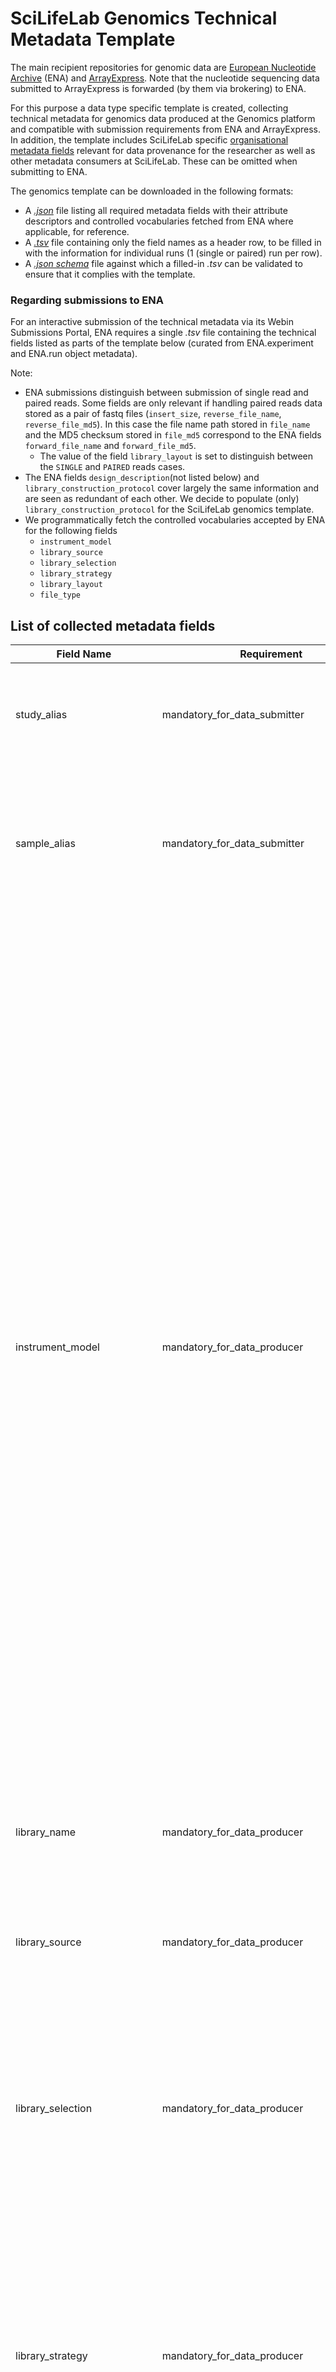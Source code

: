 # SciLifeLab Genomics Technical Metadata Template
The main recipient repositories for genomic data are [European Nucleotide Archive](https://www.ebi.ac.uk/ena/) (ENA) and [ArrayExpress](https://www.ebi.ac.uk/biostudies/arrayexpress). Note that the nucleotide sequencing data submitted to ArrayExpress is forwarded (by them via brokering) to ENA.

For this purpose a data type specific template is created, collecting technical metadata for genomics data produced at the Genomics platform and compatible with submission requirements from ENA and ArrayExpress. In addition, the template includes SciLifeLab specific [organisational metadata fields](https://github.com/ScilifelabDataCentre/scilifelab-metadata-templates/blob/main/organisational_metadata_fields.yml) relevant for data provenance for the researcher as well as other metadata consumers at SciLifeLab. These can be omitted when submitting to ENA. 

The genomics template can be downloaded in the following formats:

- A [_.json_](https://github.com/ScilifelabDataCentre/scilifelab-metadata-templates/blob/main/genomics/genomics_technical_metadata.json) file listing all required metadata fields with their attribute descriptors and controlled vocabularies fetched from ENA where applicable, for reference. 
- A [ _.tsv_](https://github.com/ScilifelabDataCentre/scilifelab-metadata-templates/blob/main/genomics/genomics_technical_metadata.tsv) file containing only the field names as a header row, to be filled in with the information for individual runs (1 (single or paired) run per row). 
- A [_.json schema_](https://github.com/ScilifelabDataCentre/scilifelab-metadata-templates/blob/main/genomics/genomics_technical_metadata_schema.json) file against which a filled-in _.tsv_ can be validated to ensure that it complies with the template. 


### Regarding submissions to ENA

For an interactive submission of the technical metadata via its Webin Submissions Portal, ENA requires a single _.tsv_ file containing the technical fields listed as parts of the template below (curated from ENA.experiment and ENA.run object metadata). 

Note: 
- ENA submissions distinguish between submission of single read and paired reads. Some fields are only relevant if handling paired reads data stored as a pair of fastq files (`insert_size`, `reverse_file_name`, `reverse_file_md5`). In this case the file name path stored in `file_name` and the MD5 checksum stored in `file_md5` correspond to the ENA fields `forward_file_name` and `forward_file_md5`. 
    - The value of the field `library_layout` is set to distinguish between the `SINGLE` and `PAIRED` reads cases. 
- The ENA fields `design_description`(not listed below) and `library_construction_protocol` cover largely the same information and are seen as redundant of each other. We decide to populate (only) `library_construction_protocol` for the SciLifeLab genomics template. 
- We programmatically fetch the controlled vocabularies accepted by ENA for the following fields
    - `instrument_model`
    - `library_source`
    - `library_selection`
    - `library_strategy`
    - `library_layout`
    - `file_type`


## List of collected metadata fields
<!-- START OF OVERVIEW TABLE -->
| Field Name | Requirement | Description | Controlled vocabulary |
| ---------- | ---------- | ------------ | ---------- |
| study_alias | mandatory_for_data_submitter | Accession number of the study (PRJEBxxxxxx), e.g. from the Studies report in the ENA Webin Portal.  |  
| sample_alias | mandatory_for_data_submitter | Accession number of the sample (SAMEAxxxxxx or ERSxxxxxx) that the sequencing where made on, from the Samples report in the ENA Webin Portal.  |  
| instrument_model | mandatory_for_data_producer | Model of the sequencing instrument.  | 454 GS, 454 GS 20, 454 GS FLX, 454 GS FLX Titanium, 454 GS FLX+, 454 GS Junior, AB 310 Genetic Analyzer, AB 3130 Genetic Analyzer, AB 3130xL Genetic Analyzer, AB 3500 Genetic Analyzer, AB 3500xL Genetic Analyzer, AB 3730 Genetic Analyzer, AB 3730xL Genetic Analyzer, AB 5500 Genetic Analyzer, AB 5500xl Genetic Analyzer, AB 5500xl-W Genetic Analysis System, AB SOLiD 3 Plus System, AB SOLiD 4 System, AB SOLiD 4hq System, AB SOLiD PI System, AB SOLiD System, AB SOLiD System 2.0, AB SOLiD System 3.0, BGISEQ-50, BGISEQ-500, Complete Genomics, DNBSEQ-G400, DNBSEQ-G400 FAST, DNBSEQ-G50, DNBSEQ-G800, DNBSEQ-T10x4RS, DNBSEQ-T7, Element AVITI, FASTASeq 300, GENIUS, GS111, Genapsys Sequencer, GenoCare 1600, GenoLab M, GridION, Helicos HeliScope, HiSeq X Five, HiSeq X Ten, Illumina Genome Analyzer, Illumina Genome Analyzer II, Illumina Genome Analyzer IIx, Illumina HiScanSQ, Illumina HiSeq 1000, Illumina HiSeq 1500, Illumina HiSeq 2000, Illumina HiSeq 2500, Illumina HiSeq 3000, Illumina HiSeq 4000, Illumina HiSeq X, Illumina MiSeq, Illumina MiniSeq, Illumina NovaSeq 6000, Illumina NovaSeq X, Illumina NovaSeq X Plus, Illumina iSeq 100, Ion GeneStudio S5, Ion GeneStudio S5 Plus, Ion GeneStudio S5 Prime, Ion Torrent Genexus, Ion Torrent PGM, Ion Torrent Proton, Ion Torrent S5, Ion Torrent S5 XL, MGISEQ-2000RS, MinION, NextSeq 1000, NextSeq 2000, NextSeq 500, NextSeq 550, Onso, PacBio RS, PacBio RS II, PromethION, Revio, Sentosa SQ301, Sequel, Sequel II, Sequel IIe, Tapestri, UG 100, Vega, unspecified 
| library_name | mandatory_for_data_producer | The data producer's name for this library. Can be modified by submitter if desired. Should be unique per file (pair).  |  
| library_source | mandatory_for_data_producer | Specifies the type of source material that is being sequenced.  | GENOMIC, GENOMIC SINGLE CELL, TRANSCRIPTOMIC, TRANSCRIPTOMIC SINGLE CELL, METAGENOMIC, METATRANSCRIPTOMIC, SYNTHETIC, VIRAL RNA, OTHER 
| library_selection | mandatory_for_data_producer | Method used to enrich the target in the sequence library preparation.  | RANDOM, PCR, RANDOM PCR, RT-PCR, HMPR, MF, repeat fractionation, size fractionation, MSLL, cDNA, cDNA_randomPriming, cDNA_oligo_dT, PolyA, Oligo-dT, Inverse rRNA, Inverse rRNA selection, ChIP, ChIP-Seq, MNase, DNase, Hybrid Selection, Reduced Representation, Restriction Digest, 5-methylcytidine antibody, MBD2 protein methyl-CpG binding domain, CAGE, RACE, MDA, padlock probes capture method, other, unspecified 
| library_strategy | mandatory_for_data_producer | Sequencing technique used for this library.  | WGS, WGA, WXS, RNA-Seq, ssRNA-seq, snRNA-seq, miRNA-Seq, ncRNA-Seq, FL-cDNA, EST, Hi-C, ATAC-seq, WCS, RAD-Seq, CLONE, POOLCLONE, AMPLICON, CLONEEND, FINISHING, ChIP-Seq, MNase-Seq, DNase-Hypersensitivity, Bisulfite-Seq, CTS, MRE-Seq, MeDIP-Seq, MBD-Seq, Tn-Seq, VALIDATION, FAIRE-seq, SELEX, RIP-Seq, ChIA-PET, Synthetic-Long-Read, Targeted-Capture, Tethered Chromatin Conformation Capture, NOMe-Seq, ChM-Seq, GBS, Ribo-Seq, OTHER 
| library_layout | mandatory_for_data_producer | Specifies whether to expect single or paired configuration of reads.  | SINGLE, PAIRED 
| insert_size | mandatory_for_data_producer_if_paired_reads | The average size of the fragments that are being sequenced, not the length of the reads.  |  
| library_construction_protocol | mandatory_for_data_producer | Free form text describing the protocol by which the sequencing library was constructed. Can be extended by submitter if necessary.  |  
| file_type | mandatory_for_data_producer | The run data file model.  | sra, srf, sff, fastq, fasta, tab, 454_native, 454_native_seq, 454_native_qual, Helicos_native, Illumina_native, Illumina_native_seq, Illumina_native_prb, Illumina_native_int, Illumina_native_qseq, Illumina_native_scarf, SOLiD_native, SOLiD_native_csfasta, SOLiD_native_qual, PacBio_HDF5, bam, cram, CompleteGenomics_native, OxfordNanopore_native 
| file_name | mandatory_for_data_producer | The name or relative pathname of a (forward) run data file.  If handling paired fastq files put the forward run data file name here.  |  
| file_md5 | mandatory_for_data_producer | The MD5 checksum of the (forward) file. If handling paired fastq files put the MD5 checksum of the forward run data file here.  |  
| reverse_file_name | mandatory_for_data_producer_if_paired_reads | The name or relative pathname of a run data file. This field is only used for paired fastq files.  |  
| reverse_file_md5 | mandatory_for_data_producer_if_paired_reads | The MD5 checksum of the reverse file. This field is used only for paired fastq files.  |  
| scilifelab_unit | mandatory_for_data_producer | SciLifeLab infrastructure unit that generated the associated data and metadata.  | National Genomics Infrastructure, Ancient DNA 
| unit_internal_project_id | mandatory_for_data_producer | Project ID as assigned by the unit.  |  
| order_id | optional_for_data_producer | Order ID associated with the data and metadata delivery, if applicable.  |  
| experimental_sample_id | mandatory_for_data_producer | Experimental Sample IDs as assigned by the unit, 1 exp sample = 1 data file (pair).  |  
| associated_sample_id | optional_for_data_producer | Associated sample ID as shared by the researcher with the unit.  |  
| delivery_date | mandatory_for_data_producer | Date of delivery of metadata and data.  |  
| template_name | mandatory_for_data_producer | Name of the SciLifeLab metadata template used to collect the metadata.  |  
| template_version | mandatory_for_data_producer | Version of the metadata template used to collect the metadata.  |  
<!-- END OF OVERVIEW TABLE -->



## How to generate the template files

The template files (_.tsv_, _.json_) are generated by the script [scripts/generate_genomics_template.py](https://github.com/ScilifelabDataCentre/scilifelab-metadata-templates/blob/main/genomics/scripts/generate_genomics_template.py) by merging the relevant technical fields (stored with controlled vocabularies in [technical_metadata_fields_incl_ENA_CVs.json](https://github.com/ScilifelabDataCentre/scilifelab-metadata-templates/tree/main/genomics/technical_metadata_fields_incl_ENA_CVs.json)) with the SciLifeLab organisational metadata fields specified in [../organisation_metadata_fields.yml](https://github.com/ScilifelabDataCentre/scilifelab-metadata-templates/blob/main/organisational_metadata_fields.yml).

Within the [scripts](https://github.com/ScilifelabDataCentre/scilifelab-metadata-templates/tree/main/genomics/scripts) folder [update_ENA_controlled_vocabs.py](https://github.com/ScilifelabDataCentre/scilifelab-metadata-templates/blob/main/genomics/scripts/update_ENA_controlled_vocabs.py) fetches the controlled vocabularies for relevant fields from ENA's _xsd_ schema files stored at https://github.com/enasequence/webin-xml/tree/master/src/main/resources/uk/ac/ebi/ena/sra/schema. This script is based on the script [template_updater.py](https://github.com/ELIXIR-Belgium/ENA-metadata-templates/blob/main/scripts/template_updater.py), copyright @ Elixir Belgium and licensed under the MIT license.

To regenerate, execute the following steps from the `scripts` folder. 
Install dependencies
```
pip install -r requirements.txt
```

Regenerate templates
```
python generate_genomics_template.py
```
The above script will re-fetch the controlled vocabularies from ENA before generating an updated template. 

